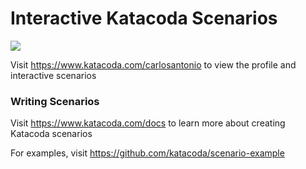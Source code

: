 # Interactive Katacoda Scenarios

[![](http://shields.katacoda.com/katacoda/carlosantonio/count.svg)](https://www.katacoda.com/carlosantonio "Get your profile on Katacoda.com")

Visit https://www.katacoda.com/carlosantonio to view the profile and interactive scenarios

### Writing Scenarios
Visit https://www.katacoda.com/docs to learn more about creating Katacoda scenarios

For examples, visit https://github.com/katacoda/scenario-example
